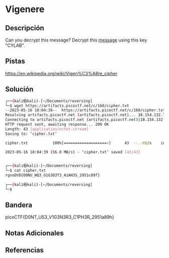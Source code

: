 # Vigenere

## Descripción
Can you decrypt this message? Decrypt this [message](https://artifacts.picoctf.net/c/160/cipher.txt) using this key "CYLAB".
## Pistas
https://en.wikipedia.org/wiki/Vigen%C3%A8re_cipher
## Solución
```bash
┌──(kali㉿kali)-[~/Documents/reversing]
└─$ wget https://artifacts.picoctf.net/c/160/cipher.txt 
--2023-05-16 18:04:38--  https://artifacts.picoctf.net/c/160/cipher.txt
Resolving artifacts.picoctf.net (artifacts.picoctf.net)... 18.154.132.74, 18.154.132.32, 18.154.132.88, ...
Connecting to artifacts.picoctf.net (artifacts.picoctf.net)|18.154.132.74|:443... connected.
HTTP request sent, awaiting response... 200 OK
Length: 43 [application/octet-stream]
Saving to: ‘cipher.txt’

cipher.txt           100%[===================>]      43  --.-KB/s    in 0s      

2023-05-16 18:04:39 (16.0 MB/s) - ‘cipher.txt’ saved [43/43]

                                                                                 
┌──(kali㉿kali)-[~/Documents/reversing]
└─$ cat cipher.txt  
rgnoDVD{O0NU_WQ3_G1G3O3T3_A1AH3S_2951c89f}
                                                                                 
┌──(kali㉿kali)-[~/Documents/reversing]
└─$ 

```
## Bandera
picoCTF{D0NT_US3_V1G3N3R3_C1PH3R_2951a89h}

## Notas Adicionales 

## Referencias